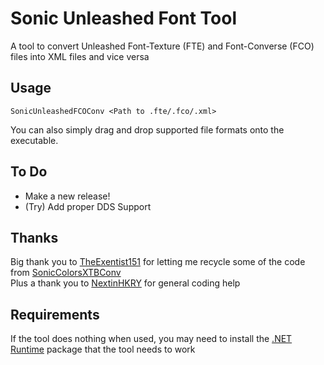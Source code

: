 # Sonic Unleashed Font Tool
A tool to convert Unleashed Font-Texture (FTE) and Font-Converse (FCO) files into XML files and vice versa

## Usage
```
SonicUnleashedFCOConv <Path to .fte/.fco/.xml>
```
You can also simply drag and drop supported file formats onto the executable.

## To Do
- Make a new release!
- (Try) Add proper DDS Support

## Thanks
Big thank you to [TheExentist151](https://github.com/TheExentist151) for letting me recycle some of the code from [SonicColorsXTBConv](https://github.com/TheExentist151/SonicColorsXTBConv)<br>
Plus a thank you to [NextinHKRY](https://github.com/NextinMono) for general coding help

## Requirements
If the tool does nothing when used, you may need to install the [.NET Runtime](https://aka.ms/dotnet-core-applaunch?missing_runtime=true&arch=x64&rid=win10-x64&apphost_version=8.0) package that the tool needs to work
